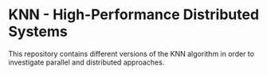 # KNN - High-Performance Distributed Systems

This repository contains different versions of the KNN algorithm in order to investigate parallel and distributed approaches. 
